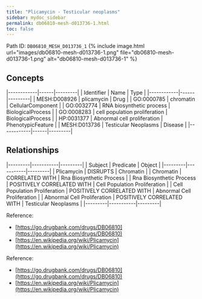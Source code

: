 ```yaml
---
title: "Plicamycin - Testicular neoplasms"
sidebar: mydoc_sidebar
permalink: db06810-mesh-d013736-1.html
toc: false 
---
```



Path ID: `DB06810_MESH_D013736_1`
{% include image.html url="images/db06810-mesh-d013736-1.png" file="db06810-mesh-d013736-1.png" alt="db06810-mesh-d013736-1" %}

## Concepts

|------------|------|---------|
| Identifier | Name | Type    |
|------------|------|---------|
| MESH:D008926 | plicamycin | Drug |
| GO:0000785 | chromatin | CellularComponent |
| GO:0032774 | RNA biosynthetic process | BiologicalProcess |
| GO:0008283 | cell population proliferation | BiologicalProcess |
| HP:0031377 | Abnormal cell proliferation | PhenotypicFeature |
| MESH:D013736 | Testicular Neoplasms | Disease |
|------------|------|---------|

## Relationships

|---------|-----------|---------|
| Subject | Predicate | Object  |
|---------|-----------|---------|
| Plicamycin | DISRUPTS | Chromatin |
| Chromatin | CORRELATED WITH | Rna Biosynthetic Process |
| Rna Biosynthetic Process | POSITIVELY CORRELATED WITH | Cell Population Proliferation |
| Cell Population Proliferation | POSITIVELY CORRELATED WITH | Abnormal Cell Proliferation |
| Abnormal Cell Proliferation | POSITIVELY CORRELATED WITH | Testicular Neoplasms |
|---------|-----------|---------|

Reference: 
  - [https://go.drugbank.com/drugs/DB06810](https://go.drugbank.com/drugs/DB06810)
  - [https://en.wikipedia.org/wiki/Plicamycin](https://en.wikipedia.org/wiki/Plicamycin)

Reference: 
  - [https://go.drugbank.com/drugs/DB06810](https://go.drugbank.com/drugs/DB06810)
  - [https://en.wikipedia.org/wiki/Plicamycin](https://en.wikipedia.org/wiki/Plicamycin)
